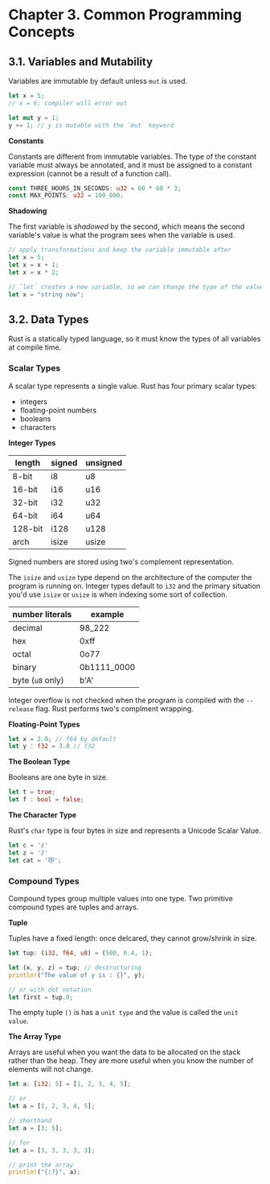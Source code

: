 # Chapter 3. Common Programming Concepts

## 3.1. Variables and Mutability

Variables are immutable by default unless `mut` is used.

```rust
let x = 5;
// x = 6; compiler will error out

let mut y = 1;
y += 1; // y is mutable with the `mut` keyword
```

**Constants**

Constants are different from immutable variables. The type of the constant variable must always be annotated, and it must be assigned to a constant expression (cannot be a result of a function call).

```rust
const THREE_HOURS_IN_SECONDS: u32 = 60 * 60 * 3;
const MAX_POINTS: u32 = 100_000;
```

**Shadowing**

The first variable is *shadowed* by the second, which means the second variable's value is what the program sees when the variable is used.

```rust
// apply transformations and keep the variable immutable after
let x = 5;
let x = x + 1;
let x = x * 2;

// `let` creates a new variable, so we can change the type of the value and reuse the same name
let x = "string now";
```

## 3.2. Data Types

Rust is a statically typed language, so it must know the types of all variables at compile time.

### Scalar Types

A scalar type represents a single value. Rust has four primary scalar types:
- integers
- floating-point numbers
- booleans
- characters

**Integer Types**

| length | signed | unsigned |
|--------|--------|----------|
| 8-bit | i8 | u8 |
| 16-bit | i16 | u16 |
| 32-bit | i32 | u32 |
| 64-bit | i64 | u64 |
| 128-bit | i128 | u128 |
| arch | isize | usize |

Signed numbers are stored using two's complement representation.

The `isize` and `usize` type depend on the architecture of the computer the program is running on. Integer types default to `i32` and the primary situation you'd use `isize` or `usize` is when indexing some sort of collection.

| number literals | example |
|-----------------|---------|
| decimal | 98_222 |
| hex | 0xff |
| octal | 0o77 |
| binary | 0b1111_0000 |
| byte (`u8` only) | b'A' |

Integer overflow is not checked when the program is compiled with the `--release` flag. Rust performs two's complment wrapping.

**Floating-Point Types**

```rust
let x = 2.0; // f64 by default
let y : f32 = 3.0 // f32
```

**The Boolean Type**

Booleans are one byte in size.

```rust
let t = true;
let f : bool = false;
```

**The Character Type**

Rust's `char` type is four bytes in size and represents a Unicode Scalar Value.

```rust
let c = 'z'
let z = 'ℤ'
let cat = '😻';
```

### Compound Types

Compound types group multiple values into one type. Two primitive compound types are tuples and arrays.

**Tuple**

Tuples have a fixed length: once delcared, they cannot grow/shrink in size.

```rust
let tup: (i32, f64, u8) = (500, 6.4, 1);

let (x, y, z) = tup; // destructuring
println!("The value of y is : {}", y);

// or with dot notation
let first = tup.0;
```

The empty tuple `()` is has a  `unit type` and the value is called the `unit value`.

**The Array Type**

Arrays are useful when you want the data to be allocated on the stack rather than the heap. They are more useful when you know the number of elements will not change.

```rust
let a: [i32; 5] = [1, 2, 3, 4, 5];

// or
let a = [1, 2, 3, 4, 5];

// shorthand
let a = [3; 5];

// for
let a = [3, 3, 3, 3, 3];

// print the array
println!("{:?}", a);
```
